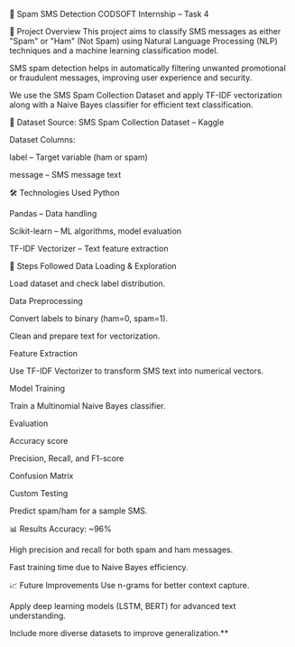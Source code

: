📱 Spam SMS Detection
CODSOFT Internship – Task 4

📌 Project Overview
This project aims to classify SMS messages as either "Spam" or "Ham" (Not Spam) using Natural Language Processing (NLP) techniques and a machine learning classification model.

SMS spam detection helps in automatically filtering unwanted promotional or fraudulent messages, improving user experience and security.

We use the SMS Spam Collection Dataset and apply TF-IDF vectorization along with a Naive Bayes classifier for efficient text classification.

📂 Dataset
Source: SMS Spam Collection Dataset – Kaggle

Dataset Columns:

label – Target variable (ham or spam)

message – SMS message text

🛠️ Technologies Used
Python

Pandas – Data handling

Scikit-learn – ML algorithms, model evaluation

TF-IDF Vectorizer – Text feature extraction

🚀 Steps Followed
Data Loading & Exploration

Load dataset and check label distribution.

Data Preprocessing

Convert labels to binary (ham=0, spam=1).

Clean and prepare text for vectorization.

Feature Extraction

Use TF-IDF Vectorizer to transform SMS text into numerical vectors.

Model Training

Train a Multinomial Naive Bayes classifier.

Evaluation

Accuracy score

Precision, Recall, and F1-score

Confusion Matrix

Custom Testing

Predict spam/ham for a sample SMS.

📊 Results
Accuracy: ~96%

High precision and recall for both spam and ham messages.

Fast training time due to Naive Bayes efficiency.

📈 Future Improvements
Use n-grams for better context capture.

Apply deep learning models (LSTM, BERT) for advanced text understanding.

Include more diverse datasets to improve generalization.**
